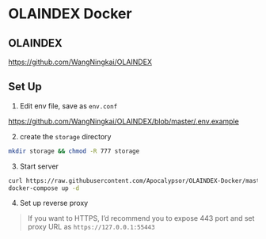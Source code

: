 # OLAINDEX Docker

## OLAINDEX

https://github.com/WangNingkai/OLAINDEX

## Set Up

1. Edit env file, save as `env.conf`

https://github.com/WangNingkai/OLAINDEX/blob/master/.env.example

2. create the  `storage` directory

```bash
mkdir storage && chmod -R 777 storage
```

3. Start server

```bash
curl https://raw.githubusercontent.com/Apocalypsor/OLAINDEX-Docker/master/docker-compose.yaml > docker-compose.yaml
docker-compose up -d
```

4. Set up reverse proxy

> If you want to HTTPS, I’d recommend you to expose 443 port and set proxy URL as `https://127.0.0.1:55443`
